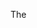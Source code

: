 <!-- What is a <script> tag? -->

The <script> tag is used to define a client-side script (JavaScript).

The <script> element either contains scriptng statements, or it points to an external script file through the src attribute.

<!-- What is a <div> tag? -->

The <div> tag defines a division or a section in an HTML document.

The <div> element is often used as a container for other HTML elements to style them with CSS or to perform certain tasks with JavaScript.